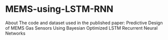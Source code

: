 # MEMS-using-LSTM-RNN
About The code and dataset used in the published paper: Predictive Design of MEMS Gas Sensors Using Bayesian Optimized LSTM Recurrent Neural Networks

